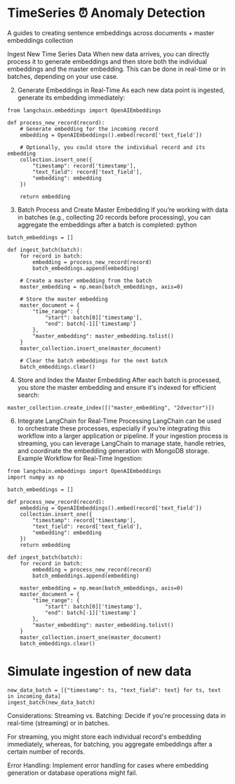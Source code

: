 # TimeSeries ⏰ Anomaly Detection
A guides to creating sentence embeddings across documents + master embeddings collection

Ingest New Time Series Data
When new data arrives, you can directly process it to generate embeddings and then store both the individual embeddings and the master embedding.
This can be done in real-time or in batches, depending on your use case.

2. Generate Embeddings in Real-Time
As each new data point is ingested, generate its embedding immediately:
```
from langchain.embeddings import OpenAIEmbeddings

def process_new_record(record):
    # Generate embedding for the incoming record
    embedding = OpenAIEmbeddings().embed(record['text_field'])
    
    # Optionally, you could store the individual record and its embedding
    collection.insert_one({
        "timestamp": record['timestamp'],
        "text_field": record['text_field'],
        "embedding": embedding
    })
    
    return embedding
```
3. Batch Process and Create Master Embedding
If you’re working with data in batches (e.g., collecting 20 records before processing), you can aggregate the embeddings after a batch is completed:
python
```
batch_embeddings = []

def ingest_batch(batch):
    for record in batch:
        embedding = process_new_record(record)
        batch_embeddings.append(embedding)
    
    # Create a master embedding from the batch
    master_embedding = np.mean(batch_embeddings, axis=0)
    
    # Store the master embedding
    master_document = {
        "time_range": {
            "start": batch[0]['timestamp'],
            "end": batch[-1]['timestamp']
        },
        "master_embedding": master_embedding.tolist()
    }
    master_collection.insert_one(master_document)

    # Clear the batch embeddings for the next batch
    batch_embeddings.clear()
```
4. Store and Index the Master Embedding
After each batch is processed, you store the master embedding and ensure it's indexed for efficient search:
```
master_collection.create_index([("master_embedding", "2dvector")])
```
6. Integrate LangChain for Real-Time Processing
LangChain can be used to orchestrate these processes, especially if you’re integrating this workflow into a larger application or pipeline.
If your ingestion process is streaming, you can leverage LangChain to manage state, handle retries, and coordinate the embedding generation with MongoDB storage.
Example Workflow for Real-Time Ingestion:
```
from langchain.embeddings import OpenAIEmbeddings
import numpy as np

batch_embeddings = []

def process_new_record(record):
    embedding = OpenAIEmbeddings().embed(record['text_field'])
    collection.insert_one({
        "timestamp": record['timestamp'],
        "text_field": record['text_field'],
        "embedding": embedding
    })
    return embedding

def ingest_batch(batch):
    for record in batch:
        embedding = process_new_record(record)
        batch_embeddings.append(embedding)
    
    master_embedding = np.mean(batch_embeddings, axis=0)
    master_document = {
        "time_range": {
            "start": batch[0]['timestamp'],
            "end": batch[-1]['timestamp']
        },
        "master_embedding": master_embedding.tolist()
    }
    master_collection.insert_one(master_document)
    batch_embeddings.clear()
```
# Simulate ingestion of new data
```
new_data_batch = [{"timestamp": ts, "text_field": text} for ts, text in incoming_data]
ingest_batch(new_data_batch)
```
Considerations:
Streaming vs. Batching: Decide if you're processing data in real-time (streaming) or in batches. 

For streaming, you might store each individual record's embedding immediately, whereas, for batching, you aggregate embeddings after a certain number of records.

Error Handling: Implement error handling for cases where embedding generation or database operations might fail.
